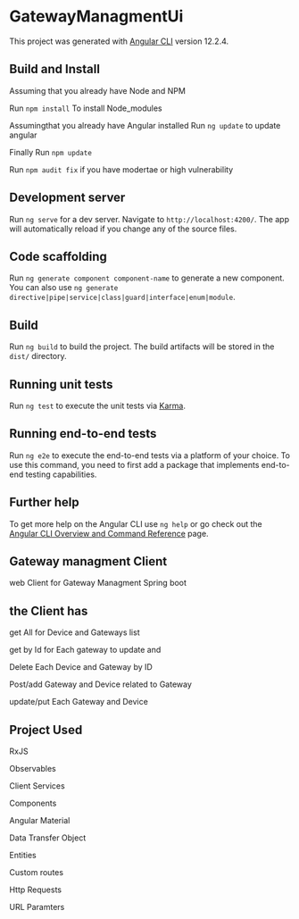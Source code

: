 # GatewayManagmentUi

This project was generated with [Angular CLI](https://github.com/angular/angular-cli) version 12.2.4.

## Build and Install 

Assuming that you already have Node and NPM 

Run `npm install` To install Node_modules 

Assumingthat you already have Angular installed
Run `ng update` to update angular 

Finally Run `npm update`

Run `npm audit fix` if you have modertae or high vulnerability 

## Development server

Run `ng serve` for a dev server. Navigate to `http://localhost:4200/`. The app will automatically reload if you change any of the source files.

## Code scaffolding

Run `ng generate component component-name` to generate a new component. You can also use `ng generate directive|pipe|service|class|guard|interface|enum|module`.

## Build

Run `ng build` to build the project. The build artifacts will be stored in the `dist/` directory.

## Running unit tests

Run `ng test` to execute the unit tests via [Karma](https://karma-runner.github.io).

## Running end-to-end tests

Run `ng e2e` to execute the end-to-end tests via a platform of your choice. To use this command, you need to first add a package that implements end-to-end testing capabilities.

## Further help

To get more help on the Angular CLI use `ng help` or go check out the [Angular CLI Overview and Command Reference](https://angular.io/cli) page.


## Gateway managment Client 

web Client for Gateway Managment Spring boot 

## the Client has

get All for Device and Gateways list 

get by Id for Each gateway to update and 

Delete Each Device and Gateway by ID 

Post/add Gateway and Device related to Gateway 

update/put Each Gateway and Device 

## Project Used 

RxJS

Observables

Client Services 

Components

Angular Material 

Data Transfer Object 

Entities 

Custom routes

Http Requests 

URL Paramters 

